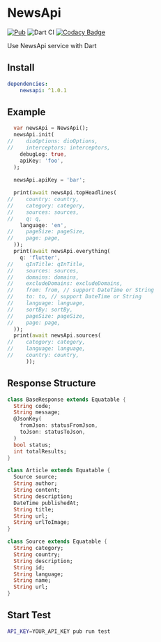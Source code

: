 # NewsApi

[![Pub](https://img.shields.io/pub/v/newsapi.svg)](https://pub.dartlang.org/packages/newsapi)
![Dart CI](https://github.com/YeungKC/NewsApi/workflows/Dart%20CI/badge.svg)
[![Codacy Badge](https://api.codacy.com/project/badge/Grade/33b83ba4c6834d5a9c76a1b6dfb61bd8)](https://www.codacy.com/manual/YeungKC/NewsApi?utm_source=github.com&amp;utm_medium=referral&amp;utm_content=YeungKC/NewsApi&amp;utm_campaign=Badge_Grade)

Use NewsApi service with Dart

## Install
```yaml
dependencies:
    newsapi: ^1.0.1
```


## Example

```Dart
  var newsApi = NewsApi();
  newsApi.init(
//    dioOptions: dioOptions,
//    interceptors: interceptors,
    debugLog: true,
    apiKey: 'foo',
  );
  
  newsApi.apiKey = 'bar';

  print(await newsApi.topHeadlines(
//    country: country,
//    category: category,
//    sources: sources,
//    q: q,
    language: 'en',
//    pageSize: pageSize,
//    page: page,
  ));
  print(await newsApi.everything(
    q: 'flutter',
//    qInTitle: qInTitle,
//    sources: sources,
//    domains: domains,
//    excludeDomains: excludeDomains,
//    from: from, // support DateTime or String
//    to: to, // support DateTime or String
//    language: language,
//    sortBy: sortBy,
//    pageSize: pageSize,
//    page: page,
  ));
  print(await newsApi.sources(
//    category: category,
//    language: language,
//    country: country,
      ));
```

## Response Structure

```dart
class BaseResponse extends Equatable {
  String code;
  String message;
  @JsonKey(
    fromJson: statusFromJson,
    toJson: statusToJson,
  )
  bool status;
  int totalResults;
}

class Article extends Equatable {
  Source source;
  String author;
  String content;
  String description;
  DateTime publishedAt;
  String title;
  String url;
  String urlToImage;
}

class Source extends Equatable {
  String category;
  String country;
  String description;
  String id;
  String language;
  String name;
  String url;
}
```

## Start Test
```bash
API_KEY=YOUR_API_KEY pub run test
```
